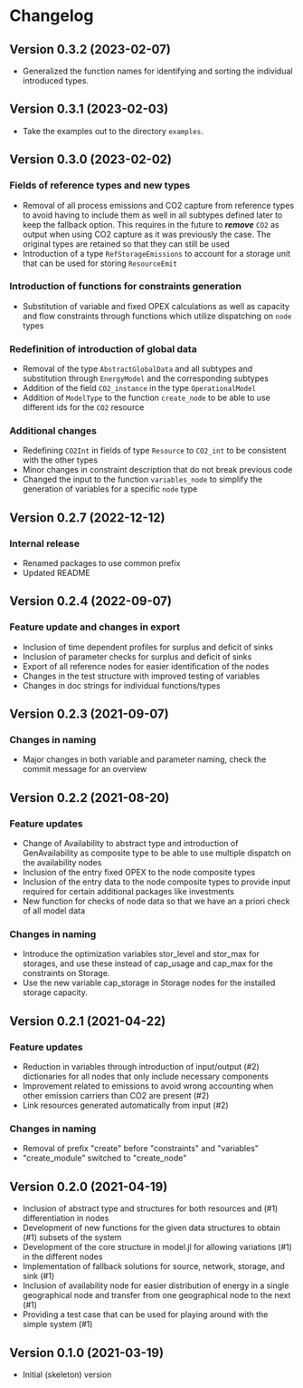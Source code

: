 # Changelog

Version 0.3.2 (2023-02-07)
--------------------------
 * Generalized the function names for identifying and sorting the individual introduced types.

Version 0.3.1 (2023-02-03)
--------------------------
 * Take the examples out to the directory `examples`.

Version 0.3.0 (2023-02-02)
--------------------------
### Fields of reference types and new types
* Removal of all process emissions and CO2 capture from reference types to avoid having to include them as well
in all subtypes defined later to keep the fallback option. This requires in the future to ***remove*** `CO2` as output when using CO2 capture as it was previously the case. The original types are retained so that they can still be used
* Introduction of a type `RefStorageEmissions` to account for a storage unit that can be used for storing `ResourceEmit`

### Introduction of functions for constraints generation
* Substitution of variable and fixed OPEX calculations as well as capacity and flow constraints through functions which utilize dispatching on `node` types

### Redefinition of introduction of global data
* Removal of the type `AbstractGlobalData` and all subtypes and substitution through `EnergyModel` and the corresponding subtypes
* Addition of the field `CO2_instance` in the type `OperationalModel`
* Addition of `ModelType` to the function `create_node` to be able to use different ids for the `CO2` resource

### Additional changes
* Redefining `CO2Int` in fields of type `Resource` to `CO2_int` to be consistent with the other types
* Minor changes in constraint description that do not break previous code
* Changed the input to the function `variables_node` to simplify the generation of variables for a specific `node` type

Version 0.2.7 (2022-12-12)
--------------------------
### Internal release
* Renamed packages to use common prefix
* Updated README

Version 0.2.4 (2022-09-07)
--------------------------
### Feature update and changes in export
* Inclusion of time dependent profiles for surplus and deficit of sinks
* Inclusion of parameter checks for surplus and deficit of sinks
* Export of all reference nodes for easier identification of the nodes
* Changes in the test structure with improved testing of variables
* Changes in doc strings for individual functions/types

Version 0.2.3 (2021-09-07)
--------------------------
### Changes in naming
* Major changes in both variable and parameter naming, check the commit message for an overview

Version 0.2.2 (2021-08-20)
--------------------------
### Feature updates
* Change of Availability to abstract type and introduction of GenAvailability
  as composite type to be able to use multiple dispatch on the availability nodes
* Inclusion of the entry fixed OPEX to the node composite types
* Inclusion of the entry data to the node composite types to provide input
  required for certain additional packages like investments
* New function for checks of node data so that we have an a priori check of all
  model data

### Changes in naming
* Introduce the optimization variables stor_level and stor_max for storages, and
  use these instead of cap_usage and cap_max for the constraints on Storage.
* Use the new variable cap_storage in Storage nodes for the installed storage capacity.

Version 0.2.1 (2021-04-22)
--------------------------
### Feature updates
* Reduction in variables through introduction of input/output (#2)
dictionaries for all nodes that only include necessary components
* Improvement related to emissions to avoid wrong accounting when other emission carriers than CO2 are present (#2)
* Link resources generated automatically from input (#2)

### Changes in naming
* Removal of prefix "create" before "constraints" and "variables"
* "create_module" switched to "create_node"

Version 0.2.0 (2021-04-19)
--------------------------
* Inclusion of abstract type and structures for both resources and (#1)
differentiation in nodes
* Development of new functions for the given data structures to obtain (#1)
subsets of the system
* Development of the core structure in model.jl for allowing variations (#1)
in the different nodes
* Implementation of fallback solutions for source, network, storage,
and sink (#1)
* Inclusion of availability node for easier distribution of energy in a
single geographical node and transfer from one geographical node to the
next (#1)
* Providing a test case that can be used for playing around with the simple
system (#1)

Version 0.1.0 (2021-03-19)
--------------------------
* Initial (skeleton) version